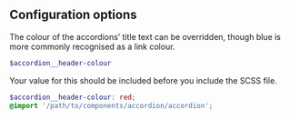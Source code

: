 ## Configuration options

The colour of the accordions’ title text can be overridden, though blue is more commonly recognised as a link colour.

```scss
$accordion__header-colour
```

Your value for this should be included before you include the SCSS file.

```scss
$accordion__header-colour: red;
@import '/path/to/components/accordion/accordion';
```
